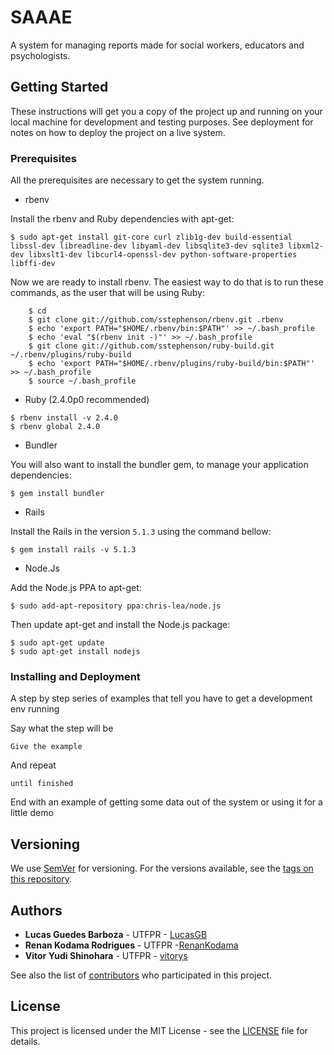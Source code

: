# SAAAE

A system for managing reports made for social workers, educators and psychologists.

## Getting Started

These instructions will get you a copy of the project up and running on your local machine for development and testing purposes. See deployment for notes on how to deploy the project on a live system.

### Prerequisites

All the prerequisites are necessary to get the system running.

* rbenv

Install the rbenv and Ruby dependencies with apt-get:

```
$ sudo apt-get install git-core curl zlib1g-dev build-essential libssl-dev libreadline-dev libyaml-dev libsqlite3-dev sqlite3 libxml2-dev libxslt1-dev libcurl4-openssl-dev python-software-properties libffi-dev
```

Now we are ready to install rbenv. The easiest way to do that is to run these commands, as the user that will be using Ruby:

```
    $ cd
    $ git clone git://github.com/sstephenson/rbenv.git .rbenv
    $ echo 'export PATH="$HOME/.rbenv/bin:$PATH"' >> ~/.bash_profile
    $ echo 'eval "$(rbenv init -)"' >> ~/.bash_profile
    $ git clone git://github.com/sstephenson/ruby-build.git ~/.rbenv/plugins/ruby-build
    $ echo 'export PATH="$HOME/.rbenv/plugins/ruby-build/bin:$PATH"' >> ~/.bash_profile
    $ source ~/.bash_profile
```

* Ruby (2.4.0p0 recommended)

```
$ rbenv install -v 2.4.0
$ rbenv global 2.4.0
```

* Bundler

You will also want to install the bundler gem, to manage your application dependencies:

```
$ gem install bundler
```

* Rails

Install the Rails in the version `5.1.3` using the command bellow:

```
$ gem install rails -v 5.1.3
```

* Node.Js

Add the Node.js PPA to apt-get:

```
$ sudo add-apt-repository ppa:chris-lea/node.js
```

Then update apt-get and install the Node.js package:


```
$ sudo apt-get update
$ sudo apt-get install nodejs
```


### Installing and Deployment

A step by step series of examples that tell you have to get a development env running

Say what the step will be

```
Give the example
```

And repeat

```
until finished
```

End with an example of getting some data out of the system or using it for a little demo


## Versioning

We use [SemVer](http://semver.org/) for versioning. For the versions available, see the [tags on this repository](https://github.com/your/project/tags). 

## Authors

* **Lucas Guedes Barboza** - UTFPR - [LucasGB](https://github.com/LucasGB)
* **Renan Kodama Rodrigues** - UTFPR -[RenanKodama](https://github.com/RenanKodama)
* **Vitor Yudi Shinohara** - UTFPR - [vitorys](https://github.com/vitorys)

See also the list of [contributors](https://github.com/vitorys/ProjetoIntegrador/contributors) who participated in this project.

## License

This project is licensed under the MIT License - see the [LICENSE](LICENSE) file for details.


